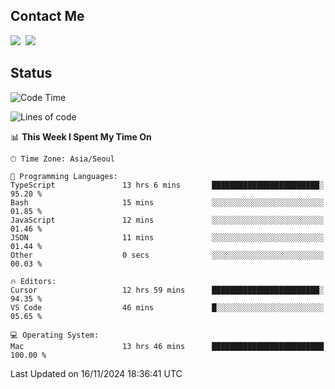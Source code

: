 ## Contact Me
<a href="https://instagram.com/_hongrok"><img src="https://img.shields.io/badge/Instagram-E4405F?style=for-the-badge&logo=Instagram&logoColor=white"/></a>&nbsp;
<img src="https://img.shields.io/badge/HongRok @hlog2e-5865F2?style=for-the-badge&logo=Discord&logoColor=white"/>&nbsp;

## Status

<!--START_SECTION:waka-->
![Code Time](http://img.shields.io/badge/Code%20Time-774%20hrs%2047%20mins-blue)

![Lines of code](https://img.shields.io/badge/From%20Hello%20World%20I%27ve%20Written-601.5%20thousand%20lines%20of%20code-blue)

📊 **This Week I Spent My Time On** 

```text
🕑︎ Time Zone: Asia/Seoul

💬 Programming Languages: 
TypeScript               13 hrs 6 mins       ████████████████████████░   95.20 % 
Bash                     15 mins             ░░░░░░░░░░░░░░░░░░░░░░░░░   01.85 % 
JavaScript               12 mins             ░░░░░░░░░░░░░░░░░░░░░░░░░   01.46 % 
JSON                     11 mins             ░░░░░░░░░░░░░░░░░░░░░░░░░   01.44 % 
Other                    0 secs              ░░░░░░░░░░░░░░░░░░░░░░░░░   00.03 % 

🔥 Editors: 
Cursor                   12 hrs 59 mins      ████████████████████████░   94.35 % 
VS Code                  46 mins             █░░░░░░░░░░░░░░░░░░░░░░░░   05.65 % 

💻 Operating System: 
Mac                      13 hrs 46 mins      █████████████████████████   100.00 % 
```


 Last Updated on 16/11/2024 18:36:41 UTC
<!--END_SECTION:waka-->

